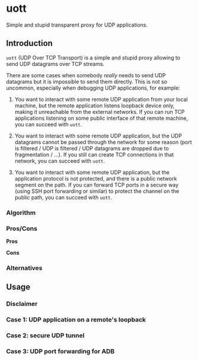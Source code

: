 # uott

Simple and stupid transparent proxy for UDP applications.

## Introduction

`uott` (UDP Over TCP Transport) is a simple and stupid proxy allowing to send UDP
datagrams over TCP streams.

There are some cases when somebody *really* needs to send UDP datagrams but it
is impossible to send them directly. This is not so uncommon, especially when
debugging UDP applications, for example:

1. You want to interact with some remote UDP application from your local
   machine, but the remote application listens loopback device only, making it
   unreachable from the external networks. If you can run TCP applications
   listening on some public interface of that remote machine, you can succeed
   with `uott`.

1. You want to interact with some remote UDP application, but the UDP datagrams
   cannot be passed through the network for some reason (port is filtered / UDP
   is filtered / UDP datagrams are dropped due to fragmentation / ...). If you
   still can create TCP connections in that network, you can succeed with
   `uott`.

1. You want to interact with some remote UDP application, but the application
   protocol is not protected, and there is a public network segment on the path.
   If you can forward TCP ports in a secure way (using SSH port forwarding or
   similar) to protect the channel on the public path, you can succeed with
   `uott`.

### Algorithm

### Pros/Cons

**Pros**

**Cons**

### Alternatives

## Usage

### Disclaimer

### Case 1: UDP application on a remote's loopback

### Case 2: secure UDP tunnel

### Case 3: UDP port forwarding for ADB
